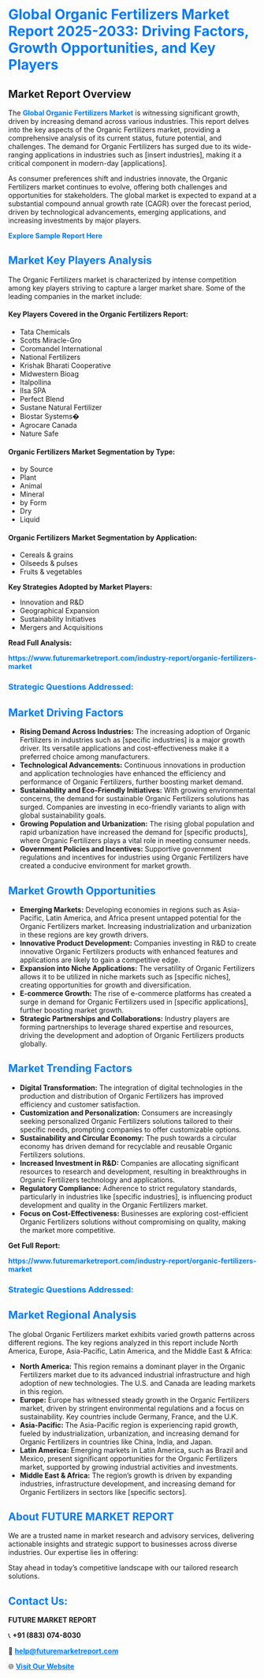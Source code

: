 <h1 style="color: #007BFF;">Global Organic Fertilizers Market Report 2025-2033: Driving Factors, Growth Opportunities, and Key Players</h1>

<section id="overview">
<h2>Market Report Overview</h2>
<p>The <a href="https://www.futuremarketreport.com/industry-report/organic-fertilizers-market" style="color: #007BFF; text-decoration: none;"><strong>Global Organic Fertilizers Market</strong></a> is witnessing significant growth, driven by increasing demand across various industries. This report delves into the key aspects of the Organic Fertilizers market, providing a comprehensive analysis of its current status, future potential, and challenges. The demand for Organic Fertilizers has surged due to its wide-ranging applications in industries such as [insert industries], making it a critical component in modern-day [applications].</p>
<p>As consumer preferences shift and industries innovate, the Organic Fertilizers market continues to evolve, offering both challenges and opportunities for stakeholders. The global market is expected to expand at a substantial compound annual growth rate (CAGR) over the forecast period, driven by technological advancements, emerging applications, and increasing investments by major players.</p>
</section>

<section id="overview">
<p><a href="https://www.futuremarketreport.com/request-sample/reportId=63194" style="color: #007BFF; text-decoration: none;"><strong>Explore Sample Report Here</strong></a></p>
</section>

<section id="key-players">
<h2 style="color: #007BFF;">Market Key Players Analysis</h2>
<p>The Organic Fertilizers market is characterized by intense competition among key players striving to capture a larger market share. Some of the leading companies in the market include:</p>
<h4>Key Players Covered in the Organic Fertilizers Report:</h4>
<ul><li>Tata Chemicals</li><li>Scotts Miracle-Gro</li><li>Coromandel International</li><li>National Fertilizers</li><li>Krishak Bharati Cooperative</li><li>Midwestern Bioag</li><li>Italpollina</li><li>Ilsa SPA</li><li>Perfect Blend</li><li>Sustane Natural Fertilizer</li><li>Biostar Systems�</li><li>Agrocare Canada</li><li>Nature Safe</li></ul>
<h4>Organic Fertilizers Market Segmentation by Type:</h4>
<ul><li>by Source</li><li>Plant</li><li>Animal</li><li>Mineral</li><li>by Form</li><li>Dry</li><li>Liquid</li></ul>

<h4>Organic Fertilizers Market Segmentation by Application:</h4>
<ul><li>Cereals &amp; grains</li><li>Oilseeds &amp; pulses</li><li>Fruits &amp; vegetables</li></ul>
<p><strong>Key Strategies Adopted by Market Players:</strong></p>
<ul>
<li>Innovation and R&D</li>
<li>Geographical Expansion</li>
<li>Sustainability Initiatives</li>
<li>Mergers and Acquisitions</li>
</ul>
</section>

<section>
<p><strong>Read Full Analysis: </strong></p><a href="https://www.futuremarketreport.com/industry-report/organic-fertilizers-market" style="color: #007BFF; text-decoration: none;"><strong>https://www.futuremarketreport.com/industry-report/organic-fertilizers-market</strong></a>
<h3 style="color: #007BFF;">Strategic Questions Addressed:</h3>
</section>

<section id="driving-factors">
<h2 style="color: #007BFF;">Market Driving Factors</h2>
<ul>
<li><strong>Rising Demand Across Industries:</strong> The increasing adoption of Organic Fertilizers in industries such as [specific industries] is a major growth driver. Its versatile applications and cost-effectiveness make it a preferred choice among manufacturers.</li>
<li><strong>Technological Advancements:</strong> Continuous innovations in production and application technologies have enhanced the efficiency and performance of Organic Fertilizers, further boosting market demand.</li>
<li><strong>Sustainability and Eco-Friendly Initiatives:</strong> With growing environmental concerns, the demand for sustainable Organic Fertilizers solutions has surged. Companies are investing in eco-friendly variants to align with global sustainability goals.</li>
<li><strong>Growing Population and Urbanization:</strong> The rising global population and rapid urbanization have increased the demand for [specific products], where Organic Fertilizers plays a vital role in meeting consumer needs.</li>
<li><strong>Government Policies and Incentives:</strong> Supportive government regulations and incentives for industries using Organic Fertilizers have created a conducive environment for market growth.</li>
</ul>
</section>

<section id="growth-opportunities">
<h2 style="color: #007BFF;">Market Growth Opportunities</h2>
<ul>
<li><strong>Emerging Markets:</strong> Developing economies in regions such as Asia-Pacific, Latin America, and Africa present untapped potential for the Organic Fertilizers market. Increasing industrialization and urbanization in these regions are key growth drivers.</li>
<li><strong>Innovative Product Development:</strong> Companies investing in R&D to create innovative Organic Fertilizers products with enhanced features and applications are likely to gain a competitive edge.</li>
<li><strong>Expansion into Niche Applications:</strong> The versatility of Organic Fertilizers allows it to be utilized in niche markets such as [specific niches], creating opportunities for growth and diversification.</li>
<li><strong>E-commerce Growth:</strong> The rise of e-commerce platforms has created a surge in demand for Organic Fertilizers used in [specific applications], further boosting market growth.</li>
<li><strong>Strategic Partnerships and Collaborations:</strong> Industry players are forming partnerships to leverage shared expertise and resources, driving the development and adoption of Organic Fertilizers products globally.</li>
</ul>
</section>

<section id="trending-factors">
<h2 style="color: #007BFF;">Market Trending Factors</h2>
<ul>
<li><strong>Digital Transformation:</strong> The integration of digital technologies in the production and distribution of Organic Fertilizers has improved efficiency and customer satisfaction.</li>
<li><strong>Customization and Personalization:</strong> Consumers are increasingly seeking personalized Organic Fertilizers solutions tailored to their specific needs, prompting companies to offer customizable options.</li>
<li><strong>Sustainability and Circular Economy:</strong> The push towards a circular economy has driven demand for recyclable and reusable Organic Fertilizers solutions.</li>
<li><strong>Increased Investment in R&D:</strong> Companies are allocating significant resources to research and development, resulting in breakthroughs in Organic Fertilizers technology and applications.</li>
<li><strong>Regulatory Compliance:</strong> Adherence to strict regulatory standards, particularly in industries like [specific industries], is influencing product development and quality in the Organic Fertilizers market.</li>
<li><strong>Focus on Cost-Effectiveness:</strong> Businesses are exploring cost-efficient Organic Fertilizers solutions without compromising on quality, making the market more competitive.</li>
</ul>
</section>

<section>
<p><strong>Get Full Report: </strong></p><a href="https://www.futuremarketreport.com/industry-report/organic-fertilizers-market" style="color: #007BFF; text-decoration: none;"><strong>https://www.futuremarketreport.com/industry-report/organic-fertilizers-market</strong></a>
<h3 style="color: #007BFF;">Strategic Questions Addressed:</h3>
</section>


<section id="regional-analysis">
<h2 style="color: #007BFF;">Market Regional Analysis</h2>
<p>The global Organic Fertilizers market exhibits varied growth patterns across different regions. The key regions analyzed in this report include North America, Europe, Asia-Pacific, Latin America, and the Middle East & Africa:</p>
<ul>
<li><strong>North America:</strong> This region remains a dominant player in the Organic Fertilizers market due to its advanced industrial infrastructure and high adoption of new technologies. The U.S. and Canada are leading markets in this region.</li>
<li><strong>Europe:</strong> Europe has witnessed steady growth in the Organic Fertilizers market, driven by stringent environmental regulations and a focus on sustainability. Key countries include Germany, France, and the U.K.</li>
<li><strong>Asia-Pacific:</strong> The Asia-Pacific region is experiencing rapid growth, fueled by industrialization, urbanization, and increasing demand for Organic Fertilizers in countries like China, India, and Japan.</li>
<li><strong>Latin America:</strong> Emerging markets in Latin America, such as Brazil and Mexico, present significant opportunities for the Organic Fertilizers market, supported by growing industrial activities and investments.</li>
<li><strong>Middle East & Africa:</strong> The region’s growth is driven by expanding industries, infrastructure development, and increasing demand for Organic Fertilizers in sectors like [specific sectors].</li>
</ul>
</section>

<footer>
<h2 style="color: #007BFF;">About FUTURE MARKET REPORT</h2>
<p>We are a trusted name in market research and advisory services, delivering actionable insights and strategic support to businesses across diverse industries. Our expertise lies in offering:</p>

<p>Stay ahead in today’s competitive landscape with our tailored research solutions.</p>

<h2 style="color: #007BFF;">Contact Us:</h2>
<p><strong>FUTURE MARKET REPORT</strong></p>
<p>📞 <strong>+91 (883) 074-8030</strong></p>
<p>📧 <strong><a href="mailto:help@futuremarketreport.com" style="color: #007BFF;">help@futuremarketreport.com</a></strong></p>
<p>🌐 <strong><a href="https://www.futuremarketreport.com/" style="color: #007BFF;">Visit Our Website</a></strong></p>
</footer>